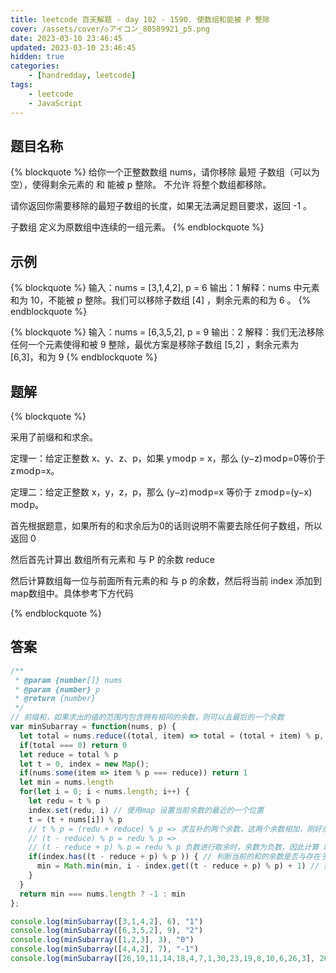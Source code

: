 ```yaml
---
title: leetcode 百天解题 - day 102 - 1590. 使数组和能被 P 整除
cover: /assets/cover/◇アイコン_80589921_p5.png
date: 2023-03-10 23:46:45
updated: 2023-03-10 23:46:45
hidden: true
categories:
    - [handredday, leetcode]
tags:
    - leetcode
    - JavaScript
---
```



## 题目名称

{% blockquote %}
给你一个正整数数组 nums，请你移除 最短 子数组（可以为 空），使得剩余元素的 和 能被 p 整除。 不允许 将整个数组都移除。

请你返回你需要移除的最短子数组的长度，如果无法满足题目要求，返回 -1 。

子数组 定义为原数组中连续的一组元素。
{% endblockquote %}

## 示例

{% blockquote %}
输入：nums = [3,1,4,2], p = 6
输出：1
解释：nums 中元素和为 10，不能被 p 整除。我们可以移除子数组 [4] ，剩余元素的和为 6 。
{% endblockquote %}

{% blockquote %}
输入：nums = [6,3,5,2], p = 9
输出：2
解释：我们无法移除任何一个元素使得和被 9 整除，最优方案是移除子数组 [5,2] ，剩余元素为 [6,3]，和为 9 
{% endblockquote %}


## 题解


{% blockquote %}

采用了前缀和和求余。

定理一：给定正整数 x、y、z、p，如果 y mod p = x，那么 (y−z) mod p=0等价于 z mod p=x。

定理二：给定正整数 x，y，z，p，那么 (y−z) mod p=x 等价于 z mod p=(y−x) mod p。

首先根据题意，如果所有的和求余后为0的话则说明不需要去除任何子数组，所以返回 0

然后首先计算出 数组所有元素和 与 P 的余数 reduce

然后计算数组每一位与前面所有元素的和 与 p 的余数，然后将当前 index 添加到 map数组中。具体参考下方代码

{% endblockquote %}

## 答案

~~~js
/**
 * @param {number[]} nums
 * @param {number} p
 * @return {number}
 */
// 前缀和，如果求出的值的范围内包含拥有相同的余数，则可以去最后的一个余数
var minSubarray = function(nums, p) {
  let total = nums.reduce((total, item) => total = (total + item) % p, 0) // 求余的原因是为了避免求得的和的长度超过了32位，无法正常获取值
  if(total === 0) return 0
  let reduce = total % p
  let t = 0, index = new Map();
  if(nums.some(item => item % p === reduce)) return 1
  let min = nums.length
  for(let i = 0; i < nums.length; i++) {
    let redu = t % p
    index.set(redu, i) // 使用map 设置当前余数的最近的一个位置
    t = (t + nums[i]) % p
    // t % p = (redu + reduce) % p => 求互补的两个余数，这两个余数相加，刚好余p之后还剩个 reduce，也就代表这一块的内容可以删除
    // (t - reduce) % p = redu % p =>
    // (t - reduce + p) % p = redu % p 负数进行取余时，余数为负数，因此计算 时需要加上 p
    if(index.has((t - reduce + p) % p )) { // 判断当前的和的余数是否与存在于map中， +p 的原因是为了避免 - reduce 后得到负数
      min = Math.min(min, i - index.get((t - reduce + p) % p) + 1) // 如果当前求得的余数正好存在map 对象里面
    }
  }
  return min === nums.length ? -1 : min
};

console.log(minSubarray([3,1,4,2], 6), "1")
console.log(minSubarray([6,3,5,2], 9), "2")
console.log(minSubarray([1,2,3], 3), "0")
console.log(minSubarray([4,4,2], 7), "-1")
console.log(minSubarray([26,19,11,14,18,4,7,1,30,23,19,8,10,6,26,3], 26), "3")
~~~
